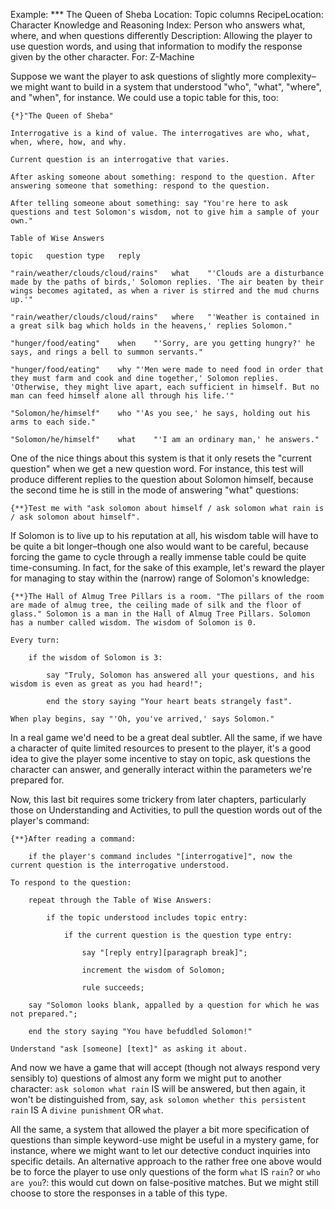 Example: *** The Queen of Sheba
Location: Topic columns
RecipeLocation: Character Knowledge and Reasoning
Index: Person who answers what, where, and when questions differently
Description: Allowing the player to use question words, and using that information to modify the response given by the other character.
For: Z-Machine

  
Suppose we want the player to ask questions of slightly more complexity–we might want to build in a system that understood "who", "what", "where", and "when", for instance. We could use a topic table for this, too:

  

``` inform7
{*}"The Queen of Sheba"

Interrogative is a kind of value. The interrogatives are who, what, when, where, how, and why.

Current question is an interrogative that varies.

After asking someone about something: respond to the question. After answering someone that something: respond to the question.

After telling someone about something: say "You're here to ask questions and test Solomon's wisdom, not to give him a sample of your own."

Table of Wise Answers

topic	question type	reply

"rain/weather/clouds/cloud/rains"	what	"'Clouds are a disturbance made by the paths of birds,' Solomon replies. 'The air beaten by their wings becomes agitated, as when a river is stirred and the mud churns up.'"

"rain/weather/clouds/cloud/rains"	where	"'Weather is contained in a great silk bag which holds in the heavens,' replies Solomon."

"hunger/food/eating"	when	"'Sorry, are you getting hungry?' he says, and rings a bell to summon servants."

"hunger/food/eating"	why	"'Men were made to need food in order that they must farm and cook and dine together,' Solomon replies. 'Otherwise, they might live apart, each sufficient in himself. But no man can feed himself alone all through his life.'"

"Solomon/he/himself"	who	"'As you see,' he says, holding out his arms to each side."

"Solomon/he/himself"	what	"'I am an ordinary man,' he answers."
```

  
One of the nice things about this system is that it only resets the "current question" when we get a new question word. For instance, this test will produce different replies to the question about Solomon himself, because the second time he is still in the mode of answering "what" questions:

  

``` inform7
{**}Test me with "ask solomon about himself / ask solomon what rain is / ask solomon about himself".
```

  
If Solomon is to live up to his reputation at all, his wisdom table will have to be quite a bit longer–though one also would want to be careful, because forcing the game to cycle through a really immense table could be quite time-consuming. In fact, for the sake of this example, let's reward the player for managing to stay within the (narrow) range of Solomon's knowledge:

  

``` inform7
{**}The Hall of Almug Tree Pillars is a room. "The pillars of the room are made of almug tree, the ceiling made of silk and the floor of glass." Solomon is a man in the Hall of Almug Tree Pillars. Solomon has a number called wisdom. The wisdom of Solomon is 0.

Every turn:

	if the wisdom of Solomon is 3:

		say "Truly, Solomon has answered all your questions, and his wisdom is even as great as you had heard!";

		end the story saying "Your heart beats strangely fast".

When play begins, say "'Oh, you've arrived,' says Solomon."
```

  
In a real game we'd need to be a great deal subtler. All the same, if we have a character of quite limited resources to present to the player, it's a good idea to give the player some incentive to stay on topic, ask questions the character can answer, and generally interact within the parameters we're prepared for.

  
Now, this last bit requires some trickery from later chapters, particularly those on Understanding and Activities, to pull the question words out of the player's command:

  

``` inform7
{**}After reading a command:

	if the player's command includes "[interrogative]", now the current question is the interrogative understood.

To respond to the question:

	repeat through the Table of Wise Answers:

		if the topic understood includes topic entry:

			if the current question is the question type entry:

				say "[reply entry][paragraph break]";

				increment the wisdom of Solomon;

				rule succeeds;

	say "Solomon looks blank, appalled by a question for which he was not prepared.";

	end the story saying "You have befuddled Solomon!"

Understand "ask [someone] [text]" as asking it about.
```

  
And now we have a game that will accept (though not always respond very sensibly to) questions of almost any form we might put to another character: ``ask solomon what rain`` IS will be answered, but then again, it won't be distinguished from, say, ``ask solomon whether this persistent rain`` IS A ``divine punishment`` OR ``what``.

  
All the same, a system that allowed the player a bit more specification of questions than simple keyword-use might be useful in a mystery game, for instance, where we might want to let our detective conduct inquiries into specific details. An alternative approach to the rather free one above would be to force the player to use only questions of the form ``what`` IS ``rain``? or ``who are you``?: this would cut down on false-positive matches. But we might still choose to store the responses in a table of this type.

